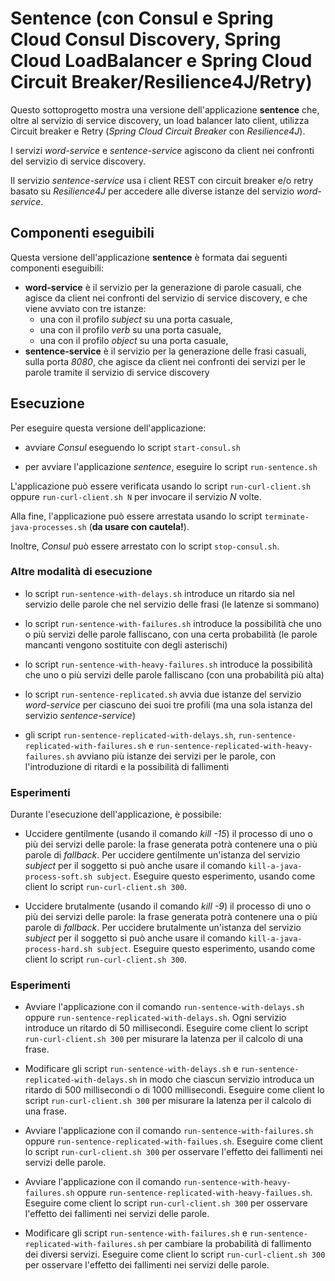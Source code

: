 # Sentence (con Consul e Spring Cloud Consul Discovery, Spring Cloud LoadBalancer e Spring Cloud Circuit Breaker/Resilience4J/Retry)

Questo sottoprogetto mostra una versione dell'applicazione **sentence** che, oltre al servizio di service discovery, un load balancer lato client, utilizza Circuit breaker e Retry (*Spring Cloud Circuit Breaker* con *Resilience4J*). 

I servizi *word-service* e *sentence-service* agiscono da client nei confronti del servizio di service discovery. 

Il servizio *sentence-service* usa i client REST con circuit breaker e/o retry basato su *Resilience4J* per accedere alle diverse istanze del servizio *word-service*. 

## Componenti eseguibili

Questa versione dell'applicazione **sentence** è formata dai seguenti componenti eseguibili: 

* **word-service** è il servizio per la generazione di parole casuali, che agisce da client nei confronti del servizio di service discovery, e che viene avviato con tre istanze: 
  * una con il profilo *subject* su una porta casuale, 
  * una con il profilo *verb* su una porta casuale, 
  * una con il profilo *object* su una porta casuale, 
* **sentence-service** è il servizio per la generazione delle frasi casuali, sulla porta *8080*, che agisce da client nei confronti dei servizi per le parole tramite il servizio di service discovery 

## Esecuzione 

Per eseguire questa versione dell'applicazione: 

* avviare *Consul* eseguendo lo script `start-consul.sh` 

* per avviare l'applicazione *sentence*, eseguire lo script `run-sentence.sh` 

L'applicazione può essere verificata usando lo script `run-curl-client.sh` oppure `run-curl-client.sh N` per invocare il servizio *N* volte.  

Alla fine, l'applicazione può essere arrestata usando lo script `terminate-java-processes.sh` (**da usare con cautela!**). 

Inoltre, *Consul* può essere arrestato con lo script `stop-consul.sh`. 

### Altre modalità di esecuzione 

* lo script `run-sentence-with-delays.sh` introduce un ritardo sia nel servizio delle parole che nel servizio delle frasi (le latenze si sommano)

* lo script `run-sentence-with-failures.sh` introduce la possibilità che uno o più servizi delle parole falliscano, con una certa probabilità (le parole mancanti vengono sostituite con degli asterischi) 

* lo script `run-sentence-with-heavy-failures.sh` introduce la possibilità che uno o più servizi delle parole falliscano (con una probabilità più alta) 

* lo script `run-sentence-replicated.sh` avvia due istanze del servizio *word-service* per ciascuno dei suoi tre profili (ma una sola istanza del servizio *sentence-service*)

* gli script `run-sentence-replicated-with-delays.sh`, `run-sentence-replicated-with-failures.sh` e `run-sentence-replicated-with-heavy-failures.sh` avviano più istanze dei servizi per le parole, con l'introduzione di ritardi e la possibilità di fallimenti 

### Esperimenti 

Durante l'esecuzione dell'applicazione, è possibile: 

* Uccidere gentilmente (usando il comando *kill -15*) il processo di uno o più dei servizi delle parole: 
  la frase generata potrà contenere una o più parole di *fallback*. 
  Per uccidere gentilmente un'istanza del servizio *subject* per il soggetto si può anche usare il comando `kill-a-java-process-soft.sh subject`.
  Eseguire questo esperimento, usando come client lo script `run-curl-client.sh 300`. 

* Uccidere brutalmente (usando il comando *kill -9*) il processo di uno o più dei servizi delle parole: 
  la frase generata potrà contenere una o più parole di *fallback*. 
  Per uccidere brutalmente un'istanza del servizio *subject* per il soggetto si può anche usare il comando `kill-a-java-process-hard.sh subject`.
  Eseguire questo esperimento, usando come client lo script `run-curl-client.sh 300`. 

### Esperimenti 

* Avviare l'applicazione con il comando `run-sentence-with-delays.sh` oppure `run-sentence-replicated-with-delays.sh`. 
  Ogni servizio introduce un ritardo di 50 millisecondi. 
  Eseguire come client lo script `run-curl-client.sh 300` per misurare la latenza per il calcolo di una frase. 

* Modificare gli script `run-sentence-with-delays.sh` e `run-sentence-replicated-with-delays.sh` in modo che ciascun servizio introduca un ritardo di 500 millisecondi o di 1000 millisecondi. 
  Eseguire come client lo script `run-curl-client.sh 300` per misurare la latenza per il calcolo di una frase. 

* Avviare l'applicazione con il comando `run-sentence-with-failures.sh` oppure `run-sentence-replicated-with-failues.sh`. 
  Eseguire come client lo script `run-curl-client.sh 300` per osservare l'effetto dei fallimenti nei servizi delle parole. 

* Avviare l'applicazione con il comando `run-sentence-with-heavy-failures.sh` oppure `run-sentence-replicated-with-heavy-failues.sh`. 
  Eseguire come client lo script `run-curl-client.sh 300` per osservare l'effetto dei fallimenti nei servizi delle parole. 

* Modificare gli script `run-sentence-with-failures.sh` e `run-sentence-replicated-with-failures.sh` per cambiare la probabilità di fallimento dei diversi servizi. 
  Eseguire come client lo script `run-curl-client.sh 300` per osservare l'effetto dei fallimenti nei servizi delle parole. 
